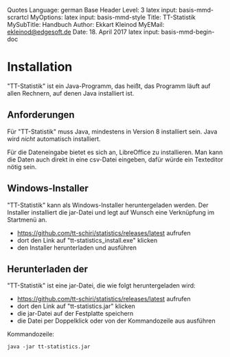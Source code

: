 Quotes Language:		german
Base Header Level:	3
latex input:				basis-mmd-scrartcl
MyOptions:
latex input:				basis-mmd-style
Title:							TT-Statistik
MySubTitle:					Handbuch
Author:							Ekkart Kleinod
MyEMail:						ekleinod@edgesoft.de
Date:								18. April 2017
latex input:				basis-mmd-begin-doc

<!-- \maketitle -->

<!-- \tableofcontents -->

<!-- \cleardoublepage -->
# Installation

"TT-Statistik" ist ein Java-Programm, das heißt, das Programm läuft auf allen Rechnern, auf denen Java installiert ist.

## Anforderungen

Für "TT-Statistik" muss Java, mindestens in Version 8 installiert sein.
Java wird *nicht* automatisch installiert.

Für die Dateneingabe bietet es sich an, LibreOffice zu installieren.
Man kann die Daten auch direkt in eine csv-Datei eingeben, dafür würde ein Texteditor nötig sein.

## Windows-Installer

"TT-Statistik" kann als Windows-Installer heruntergeladen werden.
Der Installer installiert die jar-Datei und legt auf Wunsch eine Verknüpfung im Startmenü an.

- https://github.com/tt-schiri/statistics/releases/latest aufrufen
- dort den Link auf "tt-statistics_install.exe" klicken
- den Installer herunterladen und ausführen

## Herunterladen der

"TT-Statistik" ist eine jar-Datei, die wie folgt heruntergeladen wird:

- https://github.com/tt-schiri/statistics/releases/latest aufrufen
- dort den Link auf "tt-statistics.jar" klicken
- die jar-Datei auf der Festplatte speichern
- die Datei per Doppelklick oder von der Kommandozeile aus ausführen

Kommandozeile:

	java -jar tt-statistics.jar

